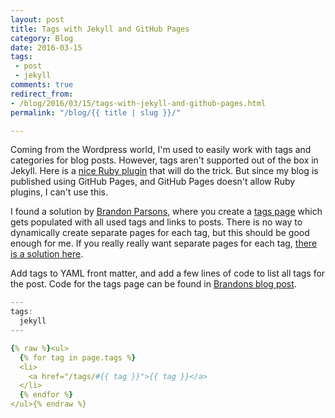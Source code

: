 ```yaml
---
layout: post
title: Tags with Jekyll and GitHub Pages
category: Blog
date: 2016-03-15
tags:
 - post
 - jekyll
comments: true
redirect_from:
- /blog/2016/03/15/tags-with-jekyll-and-github-pages.html
permalink: "/blog/{{ title | slug }}/"

---
```

Coming from the Wordpress world, I'm used to easily work with tags and categories for blog posts. However, tags aren't supported out of the box in Jekyll. Here is a [nice Ruby plugin](https://github.com/pattex/jekyll-tagging) that will do the trick. But since my blog is published using GitHub Pages, and GitHub Pages doesn't allow Ruby plugins, I can't use this.

I found a solution by [Brandon Parsons](https://twitter.com/bkparso), where you create a [tags page](/tags/) which gets populated with all used tags and links to posts. There is no way to dynamically create separate pages for each tag, but this should be good enough for me. If you really really want separate pages for each tag, [there is a solution here](http://charliepark.org/tags-in-jekyll/).

Add tags to YAML front matter, and add a few lines of code to list all tags for the post. Code for the tags page can be found in [Brandons blog post](https://blog.brandonparsons.me/2015-using-tags-in-a-jekyll-blog-on-github-pages).

```js
---
tags:
  jekyll
---
```

```yaml
{% raw %}<ul>
  {% for tag in page.tags %}
  <li>
    <a href="/tags/#{{ tag }}">{{ tag }}</a>
  </li>
  {% endfor %}
</ul>{% endraw %}
```

